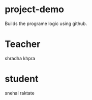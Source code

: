# project-demo
Builds the programe logic using github.

# Teacher
shradha khpra

# student
snehal raktate